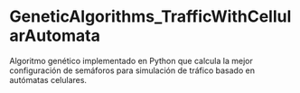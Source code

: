 # GeneticAlgorithms_TrafficWithCellularAutomata
Algoritmo genético implementado en Python que calcula la mejor configuración de semáforos para simulación de tráfico basado en autómatas celulares.
